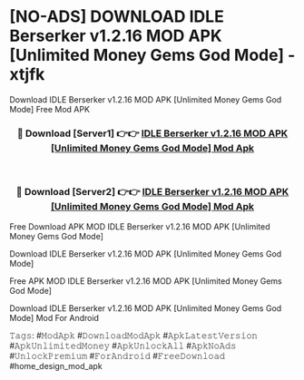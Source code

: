 # [NO-ADS] DOWNLOAD IDLE Berserker v1.2.16 MOD APK [Unlimited Money Gems God Mode] - xtjfk
Download IDLE Berserker v1.2.16 MOD APK [Unlimited Money Gems God Mode] Free Mod APK

<div align="center">
<h3>🔴 Download [Server1] 👉👉 <a href="https://apk-comot.site?title=IDLE_Berserker_v1.2.16_MOD_APK_[Unlimited_Money_Gems_God_Mode]">IDLE Berserker v1.2.16 MOD APK [Unlimited Money Gems God Mode] Mod Apk</a></h3><br>

<h3>🔴 Download [Server2] 👉👉 <a href="https://apk-comot.site?title=IDLE_Berserker_v1.2.16_MOD_APK_[Unlimited_Money_Gems_God_Mode]">IDLE Berserker v1.2.16 MOD APK [Unlimited Money Gems God Mode] Mod Apk</a></h3>
</div>


Free Download APK MOD IDLE Berserker v1.2.16 MOD APK [Unlimited Money Gems God Mode]

Download IDLE Berserker v1.2.16 MOD APK [Unlimited Money Gems God Mode] 

Free APK MOD IDLE Berserker v1.2.16 MOD APK [Unlimited Money Gems God Mode] 

Download IDLE Berserker v1.2.16 MOD APK [Unlimited Money Gems God Mode] Mod For Android

𝚃𝚊𝚐𝚜: #𝙼𝚘𝚍𝙰𝚙𝚔 #𝙳𝚘𝚠𝚗𝚕𝚘𝚊𝚍𝙼𝚘𝚍𝙰𝚙𝚔 #𝙰𝚙𝚔𝙻𝚊𝚝𝚎𝚜𝚝𝚅𝚎𝚛𝚜𝚒𝚘𝚗 #𝙰𝚙𝚔𝚄𝚗𝚕𝚒𝚖𝚒𝚝𝚎𝚍𝙼𝚘𝚗𝚎𝚢 #𝙰𝚙𝚔𝚄𝚗𝚕𝚘𝚌𝚔𝙰𝚕𝚕 #𝙰𝚙𝚔𝙽𝚘𝙰𝚍𝚜 #𝚄𝚗𝚕𝚘𝚌𝚔𝙿𝚛𝚎𝚖𝚒𝚞𝚖 #𝙵𝚘𝚛𝙰𝚗𝚍𝚛𝚘𝚒𝚍 #𝙵𝚛𝚎𝚎𝙳𝚘𝚠𝚗𝚕𝚘𝚊𝚍 #home_design_mod_apk
